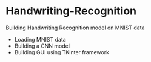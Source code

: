 # Handwriting-Recognition
Building Handwriting Recognition model on MNIST data
- Loading MNIST data 
- Building a CNN model
- Building GUI using TKinter framework
